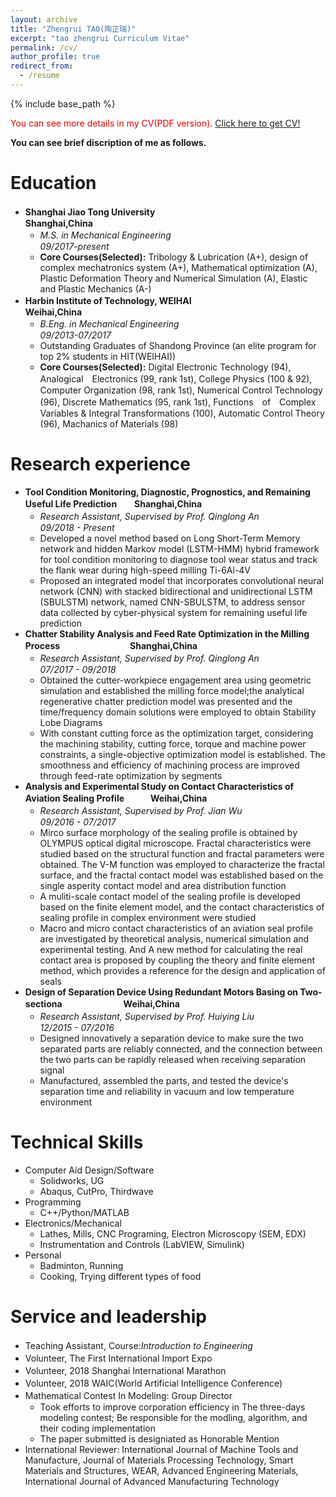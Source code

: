 ```yaml
---
layout: archive
title: "Zhengrui TAO(陶正瑞)"
excerpt: "tao zhengrui Curriculum Vitae"
permalink: /cv/
author_profile: true
redirect_from:
  - /resume
---
```


{% include base_path %}

<font color="#dd0000">You can see more details in my CV(PDF version).</font> [Click here to get CV!](http://zhengruitao.github.io/files/CV_TZR.pdf)
<!-- <embed src="http://zhengruitao.github.io/files/CV_TZR.pdf" width="650" height="1800" type='application/pdf'> -->

**You can see brief discription of me as follows.**

Education
======

* **Shanghai Jiao Tong University**　　　　　　　　　　　　　　　　　　　　　　　　　　　　**Shanghai,China**<br>
   * *M.S. in Mechanical Engineering*　　　　　　　　　　　　　　　　　　　　　　　　　　*09/2017-present*<br>
   * **Core Courses(Selected):** Tribology & Lubrication (A+), design of complex mechatronics system (A+), Mathematical optimization (A), Plastic Deformation Theory and Numerical Simulation (A), Elastic and Plastic Mechanics (A-)
* **Harbin Institute of Technology, WEIHAI**　　　　　　　　　　　　　　　　　　　　　　　　**Weihai,China**<br>
   * *B.Eng. in Mechanical Engineering*　　　　　　　　　　　　　　　　　　　　　　　　　*09/2013-07/2017*<br>
   * Outstanding Graduates of Shandong Province (an elite program for top 2% students in HIT(WEIHAI))
   * **Core Courses(Selected):** Digital Electronic Technology (94), Analogical　Electronics (99, rank 1st), College Physics (100 & 92), Computer Organization (98, rank 1st), Numerical Control Technology (96), Discrete Mathematics (95, rank 1st), Functions　of　Complex Variables & Integral Transformations (100), Automatic Control Theory (96), Machanics of Materials (98)


Research experience
======
* **Tool Condition Monitoring, Diagnostic, Prognostics, and Remaining Useful Life Prediction**　　**Shanghai,China**
  * *Research Assistant, Supervised by Prof. Qinglong An*　　　　　　　　　　　　　　　　　　　*09/2018 - Present*
  * Developed a novel method based on Long Short-Term Memory network and hidden Markov model (LSTM-HMM) hybrid framework for tool condition monitoring to diagnose tool wear status and track the flank wear during high-speed milling Ti-6Al-4V
  * Proposed an integrated model that incorporates convolutional neural network (CNN) with stacked bidirectional and unidirectional LSTM (SBULSTM) network, named CNN-SBULSTM, to address sensor data collected by cyber-physical system for remaining useful life prediction
* **Chatter Stability Analysis and Feed Rate Optimization in the Milling Process**　　　　　　　　**Shanghai,China**
  * *Research Assistant, Supervised by Prof. Qinglong An*　　　　　　　　　　　　　　　　　　　*07/2017 - 09/2018*
  * Obtained the cutter-workpiece engagement area using geometric simulation and established the milling force model;the analytical regenerative chatter prediction model was presented and the time/frequency domain solutions were employed to obtain Stability Lobe Diagrams
  * With constant cutting force as the optimization target, considering the machining stability, cutting force, torque and machine power constraints, a single-objective optimization model is established. The smoothness and efficiency of machining process are improved through feed-rate optimization by segments
* **Analysis and Experimental Study on Contact Characteristics of Aviation Sealing Profile**　　　**Weihai,China**
  * *Research Assistant, Supervised by Prof. Jian Wu*　　　　　　　　　　　　　　　　　　　*09/2016 - 07/2017*
  * Mirco surface morphology of the sealing profile is obtained by OLYMPUS optical digital microscope. Fractal characteristics were studied based on the structural function and fractal parameters were obtained. The V-M function was employed to characterize the fractal surface, and the fractal contact model was established based on the single asperity contact model and area distribution function
  * A muliti-scale contact model of the sealing profile is developed based on the finite element model, and the contact characteristics of sealing profile in complex environment were studied
  * Macro and micro contact characteristics of an aviation seal profile are investigated  by theoretical analysis, numerical simulation and experimental testing. And A new method for calculating the real contact area is proposed by coupling the theory and finite element method, which provides a reference for the design and application of seals
* **Design of Separation Device Using Redundant Motors Basing on Two-sectiona**　　　　　　　**Weihai,China**
  * *Research Assistant, Supervised by Prof. Huiying Liu*　　　　　　　　　　　　　　　　　*12/2015 - 07/2016*
  * Designed innovatively a separation device to make sure the two separated parts are reliably connected, and the connection between the two parts can be rapidly released when receiving separation signal
  *  Manufactured, assembled the parts, and tested the device's separation time and reliability in vacuum and low temperature environment

Technical Skills
======
* Computer Aid Design/Software
  * Solidworks, UG
  * Abaqus, CutPro, Thirdwave
* Programming
  * C++/Python/MATLAB
* Electronics/Mechanical
  * Lathes, Mills, CNC Programing, Electron Microscopy (SEM, EDX)
  * Instrumentation and Controls (LabVIEW, Simulink)
* Personal
  * Badminton, Running
  * Cooking, Trying different types of food

Service and leadership
======
* Teaching Assistant, Course:*Introduction to Engineering*　　　　　　　　　　
* Volunteer, The First International Import Expo　　　　　　　　　　　　　　　　　　　　
* Volunteer, 2018 Shanghai International Marathon　　　　　　　　　　　　　　　　　　
* Volunteer, 2018 WAIC(World Artificial Intelligence Conference)　　　　　　　　　　
* Mathematical Contest In Modeling: Group Director　　　　　　　　　　　　　　　　　　
  * Took efforts to improve corporation efficiency in The three-days modeling contest; Be responsible for the modling, algorithm, and their coding implementation
  * The paper submitted is designiated as Honorable Mention
* International Reviewer: International Journal of Machine Tools and Manufacture, Journal of Materials Processing Technology, Smart Materials and Structures, WEAR, Advanced Engineering Materials, International Journal of Advanced Manufacturing Technology
